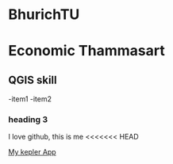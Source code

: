 # BhurichTU

# Economic Thammasart

## QGIS skill
-item1
-item2

### heading 3

I love github, this is me
<<<<<<< HEAD


[My kepler App](https://kepler.gl/demo?mapUrl=https://raw.githubusercontent.com/Bhurich/BhurichTU/refs/heads/main/kepler.gl.json)
